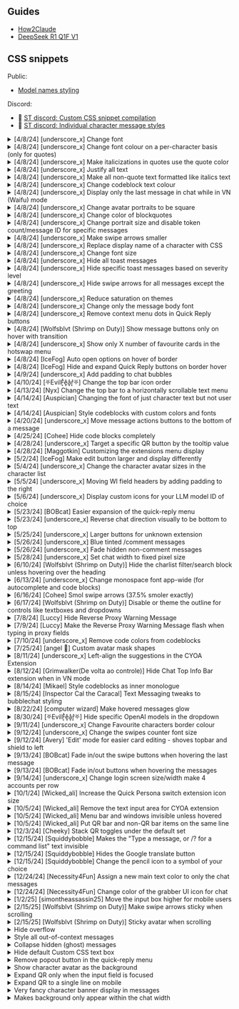 ## Guides

- [How2Claude](https://rentry.org/how2claude)
- [DeepSeek R1 Q1F V1](https://rentry.org/88fr3yr5)


## CSS snippets

Public:
- [Model names styling](https://rentry.org/tavern-model-names)

Discord:
- 🧵 [ST discord: Custom CSS snippet compilation](https://discord.com/channels/1100685673633153084/1226855443586879519/1226855443586879519)
- 🧵 [ST discord: Individual character message styles](https://discord.com/channels/1100685673633153084/1335308918259454122)

<details><summary>[4/8/24] [underscore_x] Change font</summary>

```css
html body {
font-family: 'Comic Sans MS'
}
```
</details>

<details><summary>[4/8/24] [underscore_x] Change font colour on a per-character basis (only for quotes)</summary>

```css
.mes[ch_name="Alice"] .mes_text q { color: green; }
.mes[ch_name="Bob"] .mes_text q { color: red; }
```
</details>

<details><summary>[4/8/24] [underscore_x] Make italicizations in quotes use the quote color</summary>

```css
.mes_text q em { color: var(--SmartThemeQColor); }
```
</details>

<details><summary>[4/8/24] [underscore_x] Justify all text</summary>

```css
.mes_text {
  text-align: justify;
}
```
</details>

<details><summary>[4/8/24] [underscore_x] Make all non-quote text formatted like italics text</summary>

```css
.mes_text {
    font-style: italic;
    color: grey;
}

.mes_text q {
    font-style: normal;
}
```
</details>

<details><summary>[4/8/24] [underscore_x] Change codeblock text colour</summary>

```css
#chat code {
color: blue !important;
}
```
</details>

<details><summary>[4/8/24] [underscore_x] Display only the last message in chat while in VN (Waifu) mode</summary>

```css
body.waifuMode div#sheld {
    height: fit-content;
    top: unset;
    display: flex;
    flex-direction: column;
}
body.waifuMode div#sheld > #chat {
    height: fit-content;
    max-height: calc(100vh - calc(var(--topBarBlockSize) + var(--bottomFormBlockSize)) - 9px);
    flex: 1 1 auto;
}
body.waifuMode div#sheld > #chat > .mes {
    display: none;
    &:nth-last-child(1 of :not(.navchat--hidden)) {
        display: flex;
    }
}
body.waifuMode div#sheld > #form_sheld {
    flex: 0 0 auto;
}
```
</details>

<details><summary>[4/8/24] [underscore_x] Change avatar portraits to be square</summary>

```css
body .avatar img,
body .hotswapAvatar,
body .hotswapAvatar img,
body .avatar {
 border-radius: 2px !important;
}
```
</details>

<details><summary>[4/8/24] [underscore_x] Change color of blockquotes</summary>

```css
.mes_text blockquote {
color: salmon;
}
```
</details>

<details><summary>[4/8/24] [underscore_x] Change portrait size and disable token count/message ID for specific messages</summary>

```css
body #chat .mes[is_user="true"] {
    align-items: stretch;
    .mesAvatarWrapper {
        overflow: hidden;
        width: 60px;
        flex: 0 0 60px;
> .avatar {
            height: 0;
            justify-content: start;
        }
> *:not(.avatar) {
            display: none;
        }
    }
}
```
</details>

<details><summary>[4/8/24] [underscore_x] Make swipe arrows smaller</summary>

```css
.swipe_right, .swipe_left {
  font-size: 20px
}
```
</details>

<details><summary>[4/8/24] [underscore_x] Replace display name of a character with CSS</summary>

```css
.mes[ch_name="Stella"] span.name_text {
    text-indent: -9999px;
    line-height: 0;
}
.mes[ch_name="Stella"] span.name_text:after {
    display: block;
    content: "New Name";
    text-indent: 0;
    line-height: inherit;
}
```
</details>

<details><summary>[4/8/24] [underscore_x] Change font size</summary>

```css
body #chat .mes_text { font-size: 1.5em; }
```
</details>

<details><summary>[4/8/24] [underscore_x] Hide all toast messages</summary>

```css
html > body #toast-container > .toast {
    display: none;
}
```
</details>

<details><summary>[4/8/24] [underscore_x] Hide specific toast messages based on severity level</summary>

```css
html > body #toast-container > .toast-info
html > body #toast-container > .toast-success
html > body #toast-container > .toast-warning
html > body #toast-container > .toast-error
```
</details>

<details><summary>[4/8/24] [underscore_x] Hide swipe arrows for all messages except the greeting</summary>

```css
.mes:not([mesid="0"]) .swipe_right,
.mes:not([mesid="0"]) .swipe_left {
    display: none !important;
}


.swipe_right:not([mesid="0"]) .swipes-counter {
  opacity: 0 !important;
  pointer-events: none;
}
```
</details>

<details><summary>[4/8/24] [underscore_x] Reduce saturation on themes</summary>

```css
html {
  filter: saturate(0.5);
}
```
</details>

<details><summary>[4/8/24] [underscore_x] Change only the message body font</summary>

```css
html > body #chat .mes .mes_text {
  font-family: 'Comic Sans MS'
}
```
</details>

<details><summary>[4/8/24] [underscore_x] Remove context menu dots in Quick Reply buttons</summary>

```css
#qr--bar > .qr--buttons .qr--button.qr--hasCtx > .qr--button-expander,
#qr--popout > .qr--body > .qr--buttons .qr--button.qr--hasCtx > .qr--button-expander
{
    display: none;
}
```
</details>

<details><summary>[4/8/24] [Wolfsblvt (Shrimp on Duty)] Show message buttons only on hover with transition</summary>

```css
.mes .mes_buttons {
  visibility: hidden;
  opacity: 0;
  transition: visibility 0s 0.5s, opacity 0.5s linear;
}
.mes:hover .mes_buttons {
  visibility: visible;
  opacity: 1;
  transition: opacity 0.5s linear;
}
```
</details>

<details><summary>[4/8/24] [underscore_x] Show only X number of favourite cards in the hotswap menu</summary>

```css
#HotSwapWrapper .avatars_inline {
  overflow: visible;
  max-height: unset;
}
#HotSwapWrapper .avatar:nth-child(n+10) {
  display: none;
}
```
</details>

<details><summary>[4/8/24] [IceFog] Auto open options on hover of border</summary>

```css
#options {
display: block !important;
border-top: 8px groove var(--SmartThemeQuoteColor);
height: 4px;
width: 2.5em;
transition: 0.3s;
overflow-x: auto;
}
#options:hover  {
height: auto !important;
width: auto !important;
}
```
</details>

<details><summary>[4/8/24] [IceFog] Hide and expand Quick Reply buttons on border hover</summary>

```css
#qr--bar:hover{
height: 40px;
transition: all 0.5s ease;
}

#qr--bar{
border-top: 4px solid var(--SmartThemeQuoteColor);
height: 4px;
}
```
</details>

<details><summary>[4/9/24] [underscore_x] Add padding to chat bubbles</summary>

```css
html > body #chat .mes {
  padding-right: 60px;
}
```
</details>

<details><summary>[4/10/24] [⛧EvilF͓̽e͓̽a͓̽r͓̽⛧] Change the top bar icon order</summary>

```css
#logo_block {
  order: 4;
}

#user-settings-button {
  order: 2;
}

#persona-management-button {
  order: 3;
}

#extensions-settings-button {
  order: 3;
}

#sys-settings-button {
  order: 1;
}


#advanced-formatting-button {
  order: 6;
}

#WI-SP-button {
  order: 7;
}

#rightNavHolder {
  order: 8;
}
```
</details>

<details><summary>[4/13/24] [Nyx] Change the top bar to a horizontally scrollable text menu</summary>

```css
#ai-config-button {
  & .drawer-toggle::after {
    content: "Sampler Settings";
  }

  & .drawer-icon {
    display: none;
  }
}

#sys-settings-button {
  & .drawer-toggle::after {
    content: "API Connection";
  }

  & .drawer-icon {
    display: none;
  }
}

#advanced-formatting-button {
  & .drawer-toggle::after {
    content: "Prompt Formatting";
  }

  & .drawer-icon {
    display: none;
  }
}

#WI-SP-button {
  & .drawer-toggle::after {
    content: "Injections Manager";
  }

  & .drawer-icon {
    display: none;
  }
}

#user-settings-button {
  & .drawer-toggle::after {
    content: "Personalization Settings";
  }

  & .drawer-icon {
    display: none;
  }
}

#logo_block {
  & .drawer-toggle::after {
    content: "Backgrounds";
  }

  & .drawer-icon {
    display: none;
  }
}

#extensions-settings-button {
  & .drawer-toggle::after {
    content: "Extensions";
  }

  & .drawer-icon {
    display: none;
  }
}

#persona-management-button {
  & .drawer-toggle::after {
    content: "Personas";
  }

  & .drawer-icon {
    display: none;
  }
}

.drawer-toggle,
.openDrawer {
    z-index: 4000;
}

#rightNavHolder {
  & .drawer-toggle::after {
    content: "Characters";
  }

  & .drawer-icon {
    display: none;
  }
}

#top-settings-holder {
  gap: 48px;
  left: 0;
  right: 0;
  z-index: unset;
  overflow-x: scroll;
  justify-content: unset;
  padding-left: calc((var(--sheldWidth) / 2) - 7ex);
  padding-right: calc((var(--sheldWidth) / 2) - 5ex);

  & > * {
    overflow-x: unset;
  }
}

#top-settings-holder .drawer {
  white-space: nowrap;
  width: fit-content;
}

.drawer > .drawer-content {
  position: fixed;
}

#top-settings-holder, #top-bar {
  position: absolute;
}

#top-settings-holder::before {
  content: "";
  z-index: 5000;
  background: linear-gradient(90deg, var(--SmartThemeBlurTintColor) 5%, rgba(0,0,0,0) 20%, rgba(0,0,0,0) 80%, var(--SmartThemeBlurTintColor) 95%);
  width: var(--sheldWidth);
  height: var(--topBarBlockSize);
  position: fixed;
  left: 0;
  right: 0;
  margin: auto;
  pointer-events: none;
}

@media screen and (max-width: 1000px) {
  #top-settings-holder {
    padding-right: calc((100svw / 2) - 5ex);
    padding-left: calc((100svw / 2) - 7ex);
  }

  #top-settings-holder::before {
      width: 100svw;
  }
}
```
</details>

<details><summary>[4/14/24] [Auspician] Changing the font of just character text but not user text</summary>

```css
body #chat .mes[is_user="false"] .mes_text q {
    font-size: 1.4em;
    font-family: 'Caveat';
}
```
</details>

<details><summary>[4/14/24] [Auspician] Style codeblocks with custom colors and fonts</summary>

```css
body #chat .mes_text pre code { 
    color: white; 
    font-family: 'Garamond'; 
}
```
</details>

<details><summary>[4/20/24] [underscore_x] Move message actions buttons to the bottom of a message</summary>

```css
.mes .mes_block {
    display: flex;
    flex-direction: column-reverse;
}
```
</details>

<details><summary>[4/25/24] [Cohee] Hide code blocks completely</summary>

```css
body #chat .mes_text pre { display: none }
```
</details>

<details><summary>[4/28/24] [underscore_x] Target a specific QR button by the tooltip value</summary>

```css
.qr--button[title="my button title"] {
  background: red;
}
```
</details>

<details><summary>[4/28/24] [Maggotkin] Customizing the extensions menu display</summary>

```css
#extensionsMenu.options-content {
class: font-family-reset;
display: block !important;
border-top: 4px groove var(--SmartThemeQuoteColor);
height: 4px;
width: 2.5em;
transition: 1.0s;
overflow-x: auto;
}
#extensionsMenu:hover  {
height: auto !important;
width: auto !important;
}
```
</details>

<details><summary>[5/2/24] [IceFog] Make edit button larger and display differently</summary>

```css
.fa-pencil-alt::before, .fa-pencil::before {
  content: "\f303";
  font-size: xx-large;
}
.mes_buttons, .extraMesButtons {
display: contents;
}
```
</details>

<details><summary>[5/4/24] [underscore_x] Change the character avatar sizes in the character list</summary>

```css
html, body.charListGrid {
  --avatar-width: 10.0vw;
  --avatar-aspect-ratio: calc(3 / 5.0);

  --avatar-border-width: 1px;
  --avatar-fav-border-width: 2px;
  --avatar-padding: 5px;

  #rm_print_characters_block {
    display: grid;
    grid-auto-rows: max-content;
    grid-template-columns: repeat(
      auto-fill,
      minmax(
        calc(
            var(--avatar-width)
          + var(--avatar-border-width)*2
          + var(--avatar-fav-border-width)*2
          + var(--avatar-padding)*2
        ),
        1fr
      )
    );

    .character_select, .group_select {
      width: 100%;
      max-height: unset;
      min-height: unset;
      max-width: unset;
      min-width: unset;
      height: unset;

      .avatar.avatar_collage {
        display: grid;
        grid-template-columns: repeat(auto-fill, minmax(50%, 1fr));
        img {
          width: 100%;
          height: 100%;
        }
      }

      .avatar, .avatar_collage, .avatar:not(.avatar_collage) img {
        width: var(--avatar-width);
        width: 100%;
        height: unset;
        aspect-ratio: var(--avatar-aspect-ratio);
        max-height: unset;
        min-height: unset;
        max-width: unset;
        min-width: unset;
        display: block;
        flex: 0 0 auto;
      }

      .character_select_container, .group_select_container {
        align-self: center;
        max-width: unset;
        .ch_name, .ch_additional_info {
          max-width: unset;
          white-space: unset;
        }
      }
    }
  }
}
```
</details>

<details><summary>[5/5/24] [underscore_x] Moving WI field headers by adding padding to the right</summary>

```css
#WIEntryHeaderTitlesPC {
  padding-right: calc(4.5em / 2 * 3) !important;
}
```
</details>

<details><summary>[5/6/24] [underscore_x] Display custom icons for your LLM model ID of choice</summary>

```css
.timestamp[title*="kayra"] ~ .timestamp-icon {
  display: none;
}

.timestamp[title*="kayra"]::after {
    display: inline-flex;
    height: 14px;
    width: 14px;
    content: ' ';
    margin-left: 5px;
    background-image: url(https://civitai.com/favicon.ico);
    background-size: contain;
}
```
</details>

<details><summary>[5/23/24] [BOBcat] Easier expansion of the quick-reply menu</summary>

```css
#send_form:hover #qr--bar 
```
</details>

<details><summary>[5/23/24] [underscore_x] Reverse chat direction visually to be bottom to top</summary>

```css
#chat {
  flex-direction: column-reverse;
}
```
</details>

<details><summary>[5/25/24] [underscore_x] Larger buttons for unknown extension</summary>

```css
.mfc--action {
    font-size: 1.5em;
    padding: 0 1em;
}
```
</details>

<details><summary>[5/26/24] [underscore_x] Blue tinted /comment messages</summary>

```css
html > body {
  .mes[is_system="true"]:has([src="img/quill.png"]) {
    background-color: #12345678;
  }
}
```
</details>

<details><summary>[5/26/24] [underscore_x] Fade hidden non-comment messages</summary>

```css
html > body {
  .mes[is_system="true"]:not( :has([src="img/quill.png"],[src="img/five.png"]) ) .mes_text {
    opacity: .7;
  }
}
```
</details>

<details><summary>[5/28/24] [underscore_x] Set chat width to fixed pixel size</summary>

```css
body {
  --sheldWidth: 1300px;
}
```
</details>

<details><summary>[6/10/24] [Wolfsblvt (Shrimp on Duty)] Hide the charlist filter/search block unless hovering over the heading</summary>

```css
#charListFixedTop {
  display: none;
  transition: all var(--animation-duration-slow) ease-in-out;
  transform-origin: left top;
  animation: pop-out var(--animation-duration-slow) ease-in-out;
}

#right-nav-panel:has(#rm_PinAndTabs:hover, #rm_PinAndTabs:focus-within) #charListFixedTop,
#charListFixedTop:hover,
#charListFixedTop:focus-within {
  display: block;
  animation: pop-in var(--animation-duration-slow) ease-in-out;
}

#rm_button_selected_ch h2::before {
  vertical-align: middle;
  text-align: center;
  content: "\f13a";
  margin-right: 6px;
  line-height: 10%;
  font-family: "Font Awesome 6 Free";
}

#right-nav-panel:has(#rm_PinAndTabs:hover, #rm_PinAndTabs:focus-within, #charListFixedTop:hover, #charListFixedTop:focus-within) #rm_button_selected_ch h2::before {
  content: "\f139";
}
```
</details>

<details><summary>[6/13/24] [underscore_x] Change monospace font app-wide (for autocomplete and code blocks)</summary>

```css
@import url('https://fonts.cdnfonts.com/css/source-code-pro');

body {
  --monoFontFamily: 'Source Code Pro';
}
```
</details>

<details><summary>[6/16/24] [Cohee] Smol swipe arrows (37.5% smoler exactly)</summary>

```css
#chat .swipe_right, #chat .swipe_left {
  width: 25px;
  height: 25px;
  font-size: 20px;
}
```
</details>

<details><summary>[6/17/24] [Wolfsblvt (Shrimp on Duty)] Disable or theme the outline for controls like textboxes and dropdowns</summary>

```css
body {
  --interactable-outline-color: transparent;
  --interactable-outline-color-faint: transparent;
}

/* Or to theme them with a custom color like orange: */
body {
  --interactable-outline-color: rgba(225, 138, 36, 1);
  --interactable-outline-color-faint: rgba(225, 138, 36, 0.3);
}
```
</details>

<details><summary>[7/8/24] [Luccy] Hide Reverse Proxy Warning Message</summary>

```css
#ReverseProxyWarningMessage { display: none !important; }
```
</details>

<details><summary>[7/9/24] [Luccy] Make the Reverse Proxy Warning Message flash when typing in proxy fields</summary>

```css
#openai_api > [data-source*="openai"]:has(input:focus) + #ReverseProxyWarningMessage {
  zoom: 200%;
  animation: annoyer 0.5s cubic-bezier(0, 0.6, 0.9, 1) infinite;
}
@keyframes annoyer {
  from { opacity: 0.7; }
  to { opacity: 1.0; }
}
```
</details>

<details><summary>[7/10/24] [underscore_x] Remove code colors from codeblocks</summary>

```css
.mes_text code * {
  color: unset !important;
}
```
</details>

<details><summary>[7/25/24] [angel 🩷] Custom avatar mask shapes</summary>

```css
body .avatar img,
body .hotswapAvatar,
body .hotswapAvatar img,
body .avatar  {
    mask-image: url(/img/urfilehere.png);
    mask-size: contain;
    mask-position: center;
    mask-repeat: no-repeat;
    border-radius: 0%;
    width: 60px;
    height: 60px;
}

#quickPersonaImg, .quickPersonaMenuImg {
    border-radius: 0%;
    border: 0px solid transparent;
    box-shadow: 0 0 0px var(--black50a);
    outline: 0px solid transparent;
    width: 70px;
    height: 70px;
    object-fit: cover;
    object-position: center center;
    mask-image: url(/img/urfilehere.png);
    mask-size: contain;
    mask-position: center;
    mask-repeat: no-repeat;
    border-radius: 0%;
    margin-left: 7px;
    opacity: 1;
}

.character_select.is_fav .avatar, .group_select.is_fav .avatar, .group_member.is_fav .avatar, .avatar.is_fav {
    -webkit-mask-box-image-source: url(/img/urfilehere.png);
    -webkit-mask-box-image-width: 14.5px;
    -webkit-mask-box-image-height: 4px;
    -webkit-mask-box-image-outset: 1rem;
    background: [whatever colour u want here] !important;
}
```
</details>

<details><summary>[8/11/24] [underscore_x] Left-align the suggestions in the CYOA Extension</summary>

```css
.custom-suggestion {
  align-items: unset !important;
  justify-content: left !important;
  text-align: left !important;
}
```
</details>

<details><summary>[8/12/24] [Grimwalker(De volta ao controle)] Hide Chat Top Info Bar extension when in VN mode</summary>

```css
body.waifuMode #extensionTopBar {
    visibility: hidden;
}
```
</details>

<details><summary>[8/14/24] [Mikael] Style codeblocks as inner monologue</summary>

```css
#chat code {
  color: color-mix(in srgb, rgb(0 0 0) 31.4%, var(--SmartThemeQuoteColor));
  font-style: italic;
  border-color: transparent;
  font-family: var(--mainFontFamily);
  quotes: "'" "'";
}

#chat code:before {
  content: open-quote;
}
#chat code:after {
  content: close-quote;
}
```
</details>

<details><summary>[8/15/24] [Inspector Cal the Caracal] Text Messaging tweaks to bubblechat styling</summary>

```css
/* unset default bubble bg stuff */
body.bubblechat .mes {
  padding: 5px;
  border-radius: unset;
  background-color: unset !important;
  margin-bottom: 0;
  border: none;
}
body.bubblechat .mes[is_user="true"] {
  background-color: unset !important;
}
/* reapply w/ modifications to message block */
body.bubblechat .mes_block {
  background-color: var(--SmartThemeBotMesBlurTintColor);
  padding: 10px;
  border-radius: 10px;
  border: 1px solid var(--SmartThemeBorderColor);
  margin-left: 5px;
  width: max-content;
}
body.bubblechat .mes[is_user="true"] .mes_block {
  background-color: var(--SmartThemeUserMesBlurTintColor);
  order: -1; 
  margin-right: 5px;
  margin-left: auto;
}
body.bubblechat .mes_block {
  padding-bottom: unset;
}
/* hide name/date line */
.mes_block .ch_name { display: none; }
```
</details>

<details><summary>[8/22/24] [computer wizard] Make hovered messages glow</summary>

```css
:root {
--SmartThemeUserGlow: color-mix(in srgb, var(--SmartThemeUserMesBlurTintColor) 90%, var(--SmartThemeBodyColor) 10%);
--SmartThemeBotGlow: color-mix(in srgb, var(--SmartThemeBotMesBlurTintColor) 90%, var(--SmartThemeBodyColor) 10%);
}

.mes {
    transition: all 0.3s
}

.mes:hover[is_user="true"] {
    background-color: var(--SmartThemeUserGlow)  !important;
    box-shadow: 0px 0px 10px 0.15px color-mix(in srgb, var(--SmartThemeUserGlow) 80%, var(--SmartThemeBodyColor));
    transition: all 0.3s
}

.mes:hover[is_user="false"] {
    background-color: var(--SmartThemeBotGlow) !important;
    box-shadow: 0px 0px 10px 0.15px color-mix(in srgb, var(--SmartThemeBotGlow) 80%, var(--SmartThemeBodyColor));
    transition: all 0.3s
}
```
</details>

<details><summary>[8/30/24] [⛧EvilF͓̽e͓̽a͓̽r͓̽⛧] Hide specific OpenAI models in the dropdown</summary>

```css
#model_openai_select optgroup[label="GPT-3.5 Turbo Instruct"],
#model_openai_select optgroup[label="GPT-4"],
#model_openai_select optgroup[label="GPT-3.5 Turbo"],
#model_openai_select optgroup[label="gpt-4o"],
#model_openai_select optgroup[label="gpt-4o-mini"],
#model_openai_select optgroup[label="GPT-4 Turbo"],
#model_openai_select optgroup[label="Other"],
#model_openai_select #openai_external_category {
    display: none !important;
}
```
</details>

<details><summary>[9/11/24] [underscore_x] Change Favourite characters border colour</summary>

```css
#right-nav-panel .character_select.is_fav .avatar, #right-nav-panel .character_select.is_fav .ch_name {
  outline-color: SkyBlue !important;
  color: LightSkyBlue !important;
}
```
</details>

<details><summary>[9/12/24] [underscore_x] Change the swipes counter font size</summary>

```css
#chat .swipes-counter {
font-size: 10px;
}
```
</details>

<details><summary>[9/12/24] [Avery] 'Edit' mode for easier card editing - shoves topbar and shield to left</summary>

```css
/*only apply when not in 'mobile' mode. Source: mobile-styles.css*/
@media screen and (min-width: 1000px) {
    /*override bar and sheld to left*/
    #top-bar {
           margin-left: 0px;
    }
    #top-settings-holder {
        margin-left: 0px;
    }
    
    #sheld {
        margin-left: 0px;
    }
    
    /*******override other menus to right, adjust size,******/
    /*most menus will follow this*/
    .drawer-content,
    #character_popup {
        left: var(--sheldWidth) !important;
        width: calc(100dvw - var(--sheldWidth)) !important;
        max-height: 100dvh !important;
        min-height: 100dvh !important;
        top: 0;        
    }
    
    /*make extension menu mobile style else its ugly when it gets thin*/
    #extensions_settings,
    #extensions_settings2 {
           width: 100% !important;
           min-width: 100% !important;
    }
    
    /*popup character defs*/
    #character_popup{
    
    }
    
    /*****reorder depth of char and preset screen******/
    #right-nav-panel {
        z-index: -10;
    }
    
    #left-nav-panel {
        z-index: -5;
    }
    
    /*push some windows back to normal*/
    /*the csss fullscreen popup*/
    .csss--body {
         left: auto !important;
        width: 100dvh !important;
    }
}
```
</details>

<details><summary>[9/13/24] [BOBcat] Fade in/out the swipe buttons when hovering the last message</summary>

```css
.mes .swipe_right, .mes .swipe_left {
  visibility: hidden;
  opacity: 0 !important;
  transition: visibility 0s 0.5s, opacity 0.5s linear;
}
.mes:hover .swipe_left, .mes:hover .swipe_right{
  visibility: visible;
  opacity: 0.3 !important;
  transition: opacity 0.1s linear;
}
```
</details>

<details><summary>[9/13/24] [BOBcat] Fade in/out buttons when hovering the messages</summary>

```css
.mes .mfc--root{
  visibility: hidden;
  opacity: 0;
  transition: visibility 0s 0.5s, opacity 0.5s linear;
}

.mes:hover .mfc--root{
  visibility: visible;
  opacity: 0.3;
  transition: opacity 0.1s linear;
}
```
</details>

<details><summary>[9/14/24] [underscore_x] Change login screen size/width make 4 accounts per row</summary>

```css
body.login #userList .userSelect { width: 20%; }

body.login #dialogue_popup {
    width: 800px;
}
```
</details>

<details><summary>[10/1/24] [Wicked_ali] Increase the Quick Persona switch extension icon size</summary>

```css
#quickPersona.interactable {
width: 125px;
height: 125px;
}
```
</details>

<details><summary>[10/5/24] [Wicked_ali] Remove the text input area for CYOA extension</summary>

```css
#send_textarea {
display: none;
}
```
</details>

<details><summary>[10/5/24] [Wicked_ali] Menu bar and windows invisible unless hovered</summary>

```css
top-settings-holder:hover {
  opacity: 1;
}

#top-settings-holder {
    opacity: 0;
transition: all 0.4s ease;
}
```
</details>

<details><summary>[10/5/24] [Wicked_ali] Put QR bar and non-QR bar items on the same line</summary>

```css
#qr--bar {
    justify-content: right;
    width: 50%}

#nonQRFormItems {
    position: relative;
    width: 50%;
}
```
</details>

<details><summary>[12/3/24] [Cheeky] Stack QR toggles under the default set</summary>

```css
.qr--buttons > .qr--buttons{
  display: flex !important;
  width: 100%;
  justify-content: center; 
}
```
</details>

<details><summary>[12/15/24] [Squiddybobble] Makes the "Type a message, or /? for a command list" text invisible</summary>

```css
#send_textarea::placeholder {
  opacity: 0;
}
```
</details>

<details><summary>[12/15/24] [Squiddybobble] Hides the Google translate button</summary>

```css
.mes_button.mes_translate[title="Translate message"] {
  display: none;
}
```
</details>

<details><summary>[12/15/24] [Squiddybobble] Change the pencil icon to a symbol of your choice</summary>

```css
.fa-pencil-alt::before, .fa-pencil::before {
  content: "[Insert Your Symbol Here]";
  font-size: inherit;
}
.mes_buttons, .extraMesButtons {
  display: contents;
}
```
</details>

<details><summary>[12/24/24] [Necessity4Fun] Assign a new main text color to only the chat messages</summary>

```css
body.bubblechat .mes {
  --SmartThemeBodyColor: 'your color here';
  --SmartThemeEmColor: 'your color here';
  --SmartThemeUnderlineColor: 'your color here';
}
```
</details>

<details><summary>[12/24/24] [Necessity4Fun] Change color of the grabber UI icon for chat</summary>

```css
#sheld .drag-grabber {
  --SmartThemeBodyColor: 'new color here';
  margin-right: 'px value to move it away for the right edge of chatbox'
}
```
</details>

<details><summary>[1/2/25] [simontheassassin25] Move the input box higher for mobile users</summary>

```css
#send_textarea {
    position: relative;
    bottom: 40px; /*Moved up 40 pixels*/
    background-color: rgba(0, 0, 0, 0); /*Fully transparent background*/
    border: 2px solid lightgrey; /*Light grey border*/
    border-radius: 15px; /*Rounded corners (circular effect)*/
    width: 100%; /*Full width*/
    margin: 0 auto; /*Centers the element horizontally*/
    padding: 10px; /*Adds some padding inside*/
    box-sizing: border-box; /*Ensures padding is included in the width calculation*/
}

/*Media Queries for Responsiveness*/
@media (max-width: 768px) { /*For tablets and smaller devices*/
    #send_textarea {
        width: 100%; /*Full width on smaller screens*/
        padding: 8px; /*Slightly less padding for smaller screens*/
    }
}

@media (max-width: 480px) { /*For very small devices like mobile phones*/
    #send_textarea {
        width: 100%; /*Full width on small screens*/
        padding: 6px; /*Even smaller padding for very small screens*/
    }
}
```
</details>

<details><summary>[2/15/25] [Wolfsblvt (Shrimp on Duty)] Make swipe arrows sticky when scrolling</summary>

```css
#chat {
 --max-swipe-spacing: 150px;
}
.swipe_left {
  position: sticky;
  align-self: end;
  margin-left: -25px;
  width: 25px;
  margin-top: var(--max-swipe-spacing);
}
.flex-container:has(>.swipe_right) {
  position: sticky;
  align-self: end;
  margin-left: 12px;
  margin-right: -54px;
  width: 54px;
  margin-top: var(--max-swipe-spacing);
}
```
</details>

<details><summary>[2/15/25] [Wolfsblvt (Shrimp on Duty)] Sticky avatar when scrolling</summary>

```css
.mesAvatarWrapper {
  position: sticky;
  top: 10px;
}
```
</details>


<details><summary>Hide overflow</summary>

```css
body { overflow: hidden; }
```
</details>

<details><summary>Style all out-of-context messages</summary>

```css
#chat > .mes:has(~ .lastInContext) { opacity: 0.5; }
```
</details>

<details><summary>Collapse hidden (ghost) messages</summary>

Made with Discord theme in mind, needs adjustment when used with other themes.

```css
html > body {
  .mes[is_system="true"] {
    padding: 0;
    .mesAvatarWrapper { display: none; }
    .mes_block {
      .ch_name {
        z-index: 1;
> :nth-child(1) { display: none; }
        .mes_buttons { transform: translate(-10px, 10px); transition: 0ms; z-index: 100; }
    }
    .mes_text {
      font-size: smaller;
      padding: 0;
      max-height: 3em;
      overflow-y: clip;
      mask: linear-gradient(black 0%, black 50%, transparent 100%);
    }
  }
}
```
</details>

<details><summary>Hide default Custom CSS text box</summary>

```css
.flex-container.flexnowrap.alignitemscenter:has(> textarea#customCSS) {
    display: none !important;
}
```
</details>

<details><summary>Remove popout button in the quick-reply menu</summary>

```css
html > body {
    #qr--popoutTrigger {
        display: none;
    }
    #qr--bar {
        padding-right: 0;
    }
}
```
</details>

<details><summary>Show character avatar as the background</summary>

```css
.zoomed_avatar_container {
    max-height: 100svh;
    max-width: 100svw;
    height: 100svh;
    width: 100svw;
}

.zoomed_avatar {
    display: flex;
    top: 50%;
    left: 50%;
    transform: translate(-50%, -50%);
    z-index: 1 !important;
    width: 100svw !important;
    height: 100svh !important;
    max-width: unset !important;
    max-height: unset !important;
}

.zoomed_avatar img {
    height: 100svh !important;
    object-fit: cover !important;
    object-position: center top;
}
```
</details>

<details><summary>Expand QR only when the input field is focused</summary>

```css
#qr--bar {
    max-height: 0;
    opacity: 0;
    overflow: hidden;
    transition: max-height 2s, opacity 1.5s ease-in-out !important;
}

#send_form:hover #qr--bar,
#send_form:focus #qr--bar,
#send_form:active #qr--bar {
    max-height: 50dvh;
    opacity: 1;
    transition: all 1s ease-in-out;
}
```
</details>

<details><summary>Expand QR to a single line on mobile</summary>

```css
@media screen and (max-width: 1000px) {
    #qr--bar > .qr--buttons, 
    #qr--popout > .qr--body > .qr--buttons {
        --qr--color: transparent;
        margin: 0;
        display: flex;
        justify-content: center;
        flex-wrap: wrap;
        gap: 5px;
        width: 100%;
        flex-direction: row;
        max-height: 40px;
        padding: 5px !important;
    }

    #send_form:hover #qr--bar,
    #send_form:focus #qr--bar,
    #send_form:active #qr--bar {
        display: visibility;
        height: 40px;
        opacity: 1;
    }

    #qr--bar{
        display: none;
        height: 0.1px;
        opacity: 0;
        transition: all 0.8s ease-in-out !important;
    }
}
```
</details>


<details><summary>Very fancy character banner display in messages</summary>

- 🧵 [By Rivelle in ST discord](https://discord.com/channels/1100685673633153084/1226855443586879519/1332626877226942544)
- See also: 🧵 [Individual character message styles](https://discord.com/channels/1100685673633153084/1335308918259454122)


```css
/* Character name styling */
.mes[ch_name="Name"] .name_text {
    display: inline-flex !important;
    align-items: baseline;
    text-align: left;
    font-size: 36px;
    font-family: "Ballet", serif; /* Custom font */
    font-style: italic;
    line-height: 1.2;
    padding-right: 5px;

    /* Custom text gradient effect */
    background: linear-gradient(to bottom, 
        rgba(255, 255, 255, 0.8),
        rgba(231, 159, 168, 1)
    );
    -webkit-background-clip: text;
    -webkit-text-fill-color: transparent;

    /* Custom text shadow */
    text-shadow: 0 0 5px rgba(231, 159, 168, 1), 
                 0 0 10px rgba(255, 255, 255, 0.2);
}

/* Button alignment and layout */
.mes[ch_name="Name"] .mes_buttons,
.mes[ch_name="Name"] .extraMesButtons {
    position: relative;
    gap: 4px;
    flex-wrap: wrap;
    justify-content: flex-start;
    overflow: visible;
    align-items: center;
}

/* Button styles */
.mes[ch_name="Name"] .mes_button, 
.mes[ch_name="Name"] .extraMesButtons > div {
    place-self: center baseline;
    align-self: center;
    font-size: 14px;
    padding: 5px;
    margin-left: 3px;
    border-radius: 50%;
    background: linear-gradient(to bottom, /* Custom button colors */
        rgba(231, 159, 168, 0.8), 
        rgba(255, 255, 255, 0.5)
    );
    color: rgba(255, 255, 255, 0.9); /* Custom button text color */
    box-shadow: 0 0 5px rgba(231, 159, 168, 0.8); /* Custom shadow effect */
    transition: all 0.3s ease-in-out;
}

/* Character message box */
#chat .mes[ch_name="Name"] {
    position: relative;
    padding: 120px 25px 15px !important;
    background: 
        linear-gradient(to bottom, rgba(0, 0, 0, 0.3) 0%, rgba(0, 0, 0, 0) 90%, rgba(231, 159, 168, 0.5) 100%), /* Custom gradient */
        var(--SmartThemeBotMesBlurTintColor);
    border: rgba(231, 159, 168, 0.7) solid 2px !important; /* Custom border color */
    box-shadow: 3px 3px 10px rgba(231, 159, 168, 0.25) !important; /* Custom shadow */
}

/* Message background image */
#chat .mes[ch_name="Name"]::before {
    content: "";
    position: absolute;
    top: 0;
    left: 0;
    width: 100%;
    height: 150px;
    background: url("https://iili.io/2srZJGR.png") top center no-repeat; /* Custom image URL */
    background-size: cover;
    mask-image: linear-gradient(to bottom, black 60%, rgba(0,0,0,0) 100%);
    -webkit-mask-image: linear-gradient(to bottom, black 60%, rgba(0,0,0,0) 100%);
    mask-size: 100% 100%;
    -webkit-mask-size: 100% 100%;
    mask-repeat: no-repeat;
    -webkit-mask-repeat: no-repeat;
    z-index: 2;
    pointer-events: none;
}

/* Text and name layering adjustment */
#chat .mes .mes_block .mes_text,
#chat .mes_block .ch_name {
    position: relative;
    z-index: 3;
}

/* Icon styling */
.mes[ch_name="Name"] .icon-svg {
    aspect-ratio: 1;
    margin-left: 5px;
    place-self: unset;
}
```

1. **Replace `"Name"`** with the specific character name in all selectors
  - If you're lazy and want to apply it to all non-user characters, use `.mes[is_user="false"]` (Just replace all `.mes[ch_name="Name"]` with `.mes[is_user="false"]` and that’s it!)
2. **Message background image**
  - Recommended size: **900px × 200 px**
  - The image scales with the message but remains centered at the top
  - Replace the URL in `background: url(...)` with your own image
3. **Styling applies only to a single character**, keeping the default colors unless customized
4. **If using my theme**, replace:
  - `#chat .mes[ch_name="Name"]` → `#chat .mes[ch_name="Name"] .mes_block`
  - `#chat .mes[ch_name="Name"]::before` → `#chat .mes[ch_name="Name"] .mes_block::before`
5. **Custom elements:**
  - Font (`font-family`)
  - Gradient colors (`background`, `text-shadow`)
  - Button styles (`background`, `color`, `box-shadow`)
  - Borders and shadows (`border`, `box-shadow`)
</details>

<details><summary>Makes background only appear within the chat width</summary>

```css
#bg1::before,
#bg_custom::before {
    content: "";
    position: absolute;
    top: 0;
    left: 0;
    width: 100%;
    height: 100%;
    background-color: var(--SmartThemeBlurTintColor);
    z-index: -1;
    mask-image: linear-gradient(
        to right,
        black 0,
        black calc((100% - var(--sheldWidth)) / 2),
        transparent calc((100% - var(--sheldWidth)) / 2),
        transparent calc((100% - var(--sheldWidth)) / 2 + var(--sheldWidth)),
        black calc((100% - var(--sheldWidth)) / 2 + var(--sheldWidth)),
        black 100%
    );
    -webkit-mask-image: linear-gradient(
        to right,
        black 0,
        black calc((100% - var(--sheldWidth)) / 2),
        transparent calc((100% - var(--sheldWidth)) / 2),
        transparent calc((100% - var(--sheldWidth)) / 2 + var(--sheldWidth)),
        black calc((100% - var(--sheldWidth)) / 2 + var(--sheldWidth)),
        black 100%
    );
}
```
</details>

